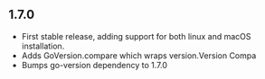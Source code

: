 ## 1.7.0

- First stable release, adding support for both linux and macOS installation.
- Adds GoVersion.compare which wraps version.Version Compa
- Bumps go-version dependency to 1.7.0
